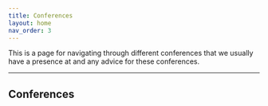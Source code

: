 ```yaml
---
title: Conferences
layout: home
nav_order: 3
---
```


This is a page for navigating through different conferences that we usually have a presence at and any advice for these conferences. 

----
## Conferences
